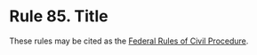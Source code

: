 # Rule 85. Title
 
These rules may be cited as the [Federal Rules of Civil Procedure](../index.md).
